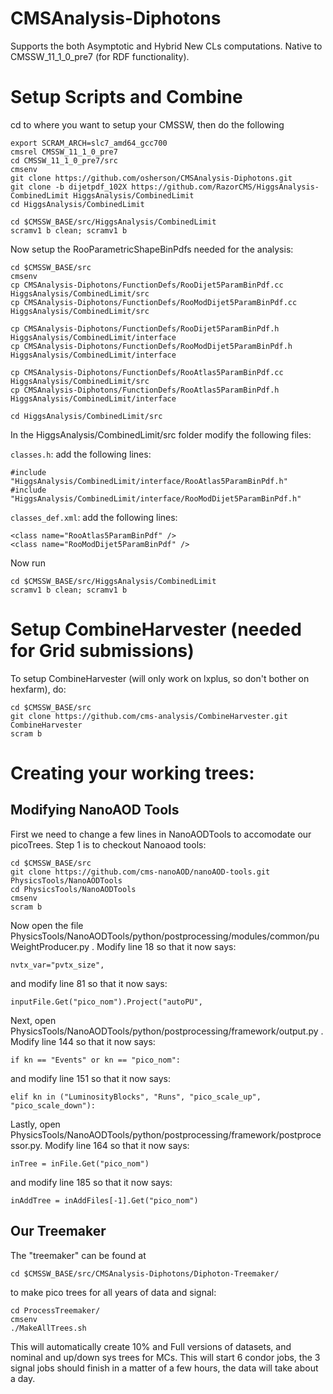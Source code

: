 # CMSAnalysis-Diphotons
Supports the both Asymptotic and Hybrid New CLs computations. Native to CMSSW_11_1_0_pre7 (for RDF functionality).

# Setup Scripts and Combine

cd to where you want to setup your CMSSW, then do the following

```
export SCRAM_ARCH=slc7_amd64_gcc700
cmsrel CMSSW_11_1_0_pre7
cd CMSSW_11_1_0_pre7/src
cmsenv
git clone https://github.com/osherson/CMSAnalysis-Diphotons.git
git clone -b dijetpdf_102X https://github.com/RazorCMS/HiggsAnalysis-CombinedLimit HiggsAnalysis/CombinedLimit
cd HiggsAnalysis/CombinedLimit

cd $CMSSW_BASE/src/HiggsAnalysis/CombinedLimit
scramv1 b clean; scramv1 b
```

Now setup the RooParametricShapeBinPdfs needed for the analysis:

```
cd $CMSSW_BASE/src
cmsenv
cp CMSAnalysis-Diphotons/FunctionDefs/RooDijet5ParamBinPdf.cc HiggsAnalysis/CombinedLimit/src
cp CMSAnalysis-Diphotons/FunctionDefs/RooModDijet5ParamBinPdf.cc HiggsAnalysis/CombinedLimit/src

cp CMSAnalysis-Diphotons/FunctionDefs/RooDijet5ParamBinPdf.h HiggsAnalysis/CombinedLimit/interface
cp CMSAnalysis-Diphotons/FunctionDefs/RooModDijet5ParamBinPdf.h HiggsAnalysis/CombinedLimit/interface

cp CMSAnalysis-Diphotons/FunctionDefs/RooAtlas5ParamBinPdf.cc HiggsAnalysis/CombinedLimit/src
cp CMSAnalysis-Diphotons/FunctionDefs/RooAtlas5ParamBinPdf.h HiggsAnalysis/CombinedLimit/interface

cd HiggsAnalysis/CombinedLimit/src
```
In the HiggsAnalysis/CombinedLimit/src folder modify the following files:

``` classes.h ```: add the following lines:  
```
#include "HiggsAnalysis/CombinedLimit/interface/RooAtlas5ParamBinPdf.h"
#include "HiggsAnalysis/CombinedLimit/interface/RooModDijet5ParamBinPdf.h"
```

```classes_def.xml```: add the following lines:  	
```
<class name="RooAtlas5ParamBinPdf" /> 
<class name="RooModDijet5ParamBinPdf" /> 
```

Now run

```
cd $CMSSW_BASE/src/HiggsAnalysis/CombinedLimit 
scramv1 b clean; scramv1 b
```

# Setup CombineHarvester (needed for Grid submissions)

To setup CombineHarvester (will only work on lxplus, so don't bother on hexfarm), do:

```
cd $CMSSW_BASE/src
git clone https://github.com/cms-analysis/CombineHarvester.git CombineHarvester
scram b
```

# Creating your working trees:

## Modifying NanoAOD Tools

First we need to change a few lines in NanoAODTools to accomodate our picoTrees. Step 1 is to checkout Nanoaod tools:
```
cd $CMSSW_BASE/src
git clone https://github.com/cms-nanoAOD/nanoAOD-tools.git PhysicsTools/NanoAODTools
cd PhysicsTools/NanoAODTools
cmsenv
scram b
```
Now open the file PhysicsTools/NanoAODTools/python/postprocessing/modules/common/puWeightProducer.py . Modify line 18 so that it now says:
```
nvtx_var="pvtx_size",
```
and modify line 81 so that it now says:
```
inputFile.Get("pico_nom").Project("autoPU",
```

Next, open PhysicsTools/NanoAODTools/python/postprocessing/framework/output.py . Modify line 144 so that it now says:
```
if kn == "Events" or kn == "pico_nom":
```
and modify line 151 so that it now says:
```
elif kn in ("LuminosityBlocks", "Runs", "pico_scale_up", "pico_scale_down"):
```

Lastly, open PhysicsTools/NanoAODTools/python/postprocessing/framework/postprocessor.py. Modify line 164 so that it now says: 
```
inTree = inFile.Get("pico_nom")
```
and modify  line 185 so that it now says:
```
inAddTree = inAddFiles[-1].Get("pico_nom")
```

## Our Treemaker

The "treemaker" can be found at 
```
cd $CMSSW_BASE/src/CMSAnalysis-Diphotons/Diphoton-Treemaker/
```
to make pico trees for all years of data and signal:
```
cd ProcessTreemaker/
cmsenv
./MakeAllTrees.sh
```
This will automatically create 10% and Full versions of datasets, and nominal and up/down sys trees for MCs. This will start 6 condor jobs, the 3 signal jobs should finish in a matter of a few hours,
the data will take about a day.
